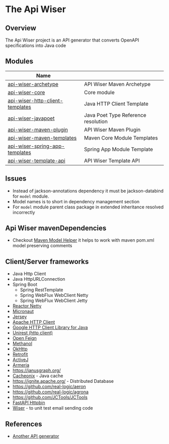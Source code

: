 # The Api Wiser 

## Overview

The Api Wiser project is an API generator that converts OpenAPI specifications into Java code

## Modules

| Name                                                               |                                     |
|--------------------------------------------------------------------|-------------------------------------|
| [api-wiser-archetype](api-wiser-archetype)                         | API Wiser Maven Archetype           | 
| [api-wiser-core](api-wiser-core)                                   | Core module                         |
| [api-wiser-http-client-templates](api-wiser-http-client-templates) | Java HTTP Client Template           |
| [api-wiser-javapoet](api-wiser-javapoet)                           | Java Poet Type Reference resolution |
| [api-wiser-maven-plugin](api-wiser-maven-plugin)                   | API Wiser Maven Plugin              |
| [api-wiser-maven-templates](api-wiser-maven-templates)             | Maven Core Module Templates         |
| [api-wiser-spring-app-templates](api-wiser-spring-app-templates)   | Spring App Module Template          |
| [api-wiser-template-api](api-wiser-template-api)                   | API Wiser Template API              |



## Issues
* Instead of jackson-annotations dependency it must be jackson-databind for `model` module.
* Model names is to short in dependency management section
* For `model` module parent class package in extended inheritance resolved incorrectly

## Api Wiser mavenDependencies
* Checkout [Maven Model Helper](https://github.com/fabric8io/maven-model-helper?tab=readme-ov-file#maven-model-helper) it helps to work with maven pom.xml model preserving comments

## Client/Server frameworks
* Java Http Client
* Java HttpURLConnection
* Spring Boot
  * Spring RestTemplate
  * Spring WebFlux WebClient Netty
  * Spring WebFlux WebClient Jetty
* [Reactor Netty](https://github.com/reactor/reactor-netty)
* [Micronaut](https://micronaut.io/)
* [Jersey](https://eclipse-ee4j.github.io/jersey/)
* [Apache HTTP Client](https://hc.apache.org/httpcomponents-client-5.2.x/)
* [Google HTTP Client Library for Java](https://github.com/googleapis/google-http-java-client)
* [Unirest (http client)](https://kong.github.io/unirest-java/) 
* [Open Feign](https://github.com/OpenFeign/feign)
* [Methanol](https://mizosoft.github.io/methanol/)
* [OkHttp](https://square.github.io/okhttp/)
* [Retrofit](https://square.github.io/retrofit/)
* [ActiveJ](https://github.com/activej/activej)
* [Armeria](https://armeria.dev/)
* https://janusgraph.org/
* [Cacheonix](https://www.cacheonix.org/) - Java cache
* https://ignite.apache.org/ - Distributed Database
* https://github.com/real-logic/aeron
* https://github.com/real-logic/agrona
* https://github.com/JCTools/JCTools
* [FastAPI Httpbin](https://httpbin.dmuth.org/)
* [Wiser](https://github.com/voodoodyne/subethasmtp/blob/master/Wiser.md) - to unit test email sending code

## References
* [Another API generator](https://github.com/fern-api/fern)
